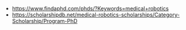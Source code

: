 - https://www.findaphd.com/phds/?Keywords=medical+robotics
- https://scholarshipdb.net/medical-robotics-scholarships/Category-Scholarship/Program-PhD
